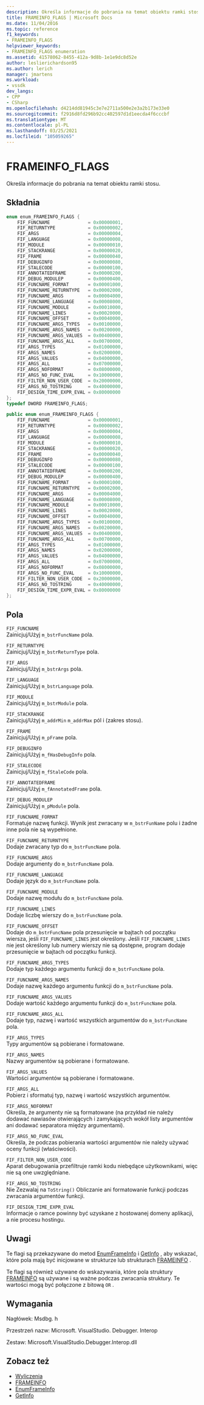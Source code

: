 ```yaml
---
description: Określa informacje do pobrania na temat obiektu ramki stosu.
title: FRAMEINFO_FLAGS | Microsoft Docs
ms.date: 11/04/2016
ms.topic: reference
f1_keywords:
- FRAMEINFO_FLAGS
helpviewer_keywords:
- FRAMEINFO_FLAGS enumeration
ms.assetid: 41578062-8455-412a-9d8b-1e1e9dc8d52e
author: leslierichardson95
ms.author: lerich
manager: jmartens
ms.workload:
- vssdk
dev_langs:
- CPP
- CSharp
ms.openlocfilehash: d4214dd81945c3e7e2711a500e2e3a2b173e33e0
ms.sourcegitcommit: f2916d8fd296b92cc402597d1d1eecda4f6cccbf
ms.translationtype: MT
ms.contentlocale: pl-PL
ms.lasthandoff: 03/25/2021
ms.locfileid: "105059265"
---
```

# <a name="frameinfo_flags"></a>FRAMEINFO_FLAGS
Określa informacje do pobrania na temat obiektu ramki stosu.

## <a name="syntax"></a>Składnia

```cpp
enum enum_FRAMEINFO_FLAGS {
    FIF_FUNCNAME              = 0x00000001,
    FIF_RETURNTYPE            = 0x00000002,
    FIF_ARGS                  = 0x00000004,
    FIF_LANGUAGE              = 0x00000008,
    FIF_MODULE                = 0x00000010,
    FIF_STACKRANGE            = 0x00000020,
    FIF_FRAME                 = 0x00000040,
    FIF_DEBUGINFO             = 0x00000080,
    FIF_STALECODE             = 0x00000100,
    FIF_ANNOTATEDFRAME        = 0x00000200,
    FIF_DEBUG_MODULEP         = 0x00000400,
    FIF_FUNCNAME_FORMAT       = 0x00001000,
    FIF_FUNCNAME_RETURNTYPE   = 0x00002000,
    FIF_FUNCNAME_ARGS         = 0x00004000,
    FIF_FUNCNAME_LANGUAGE     = 0x00008000,
    FIF_FUNCNAME_MODULE       = 0x00010000,
    FIF_FUNCNAME_LINES        = 0x00020000,
    FIF_FUNCNAME_OFFSET       = 0x00040000,
    FIF_FUNCNAME_ARGS_TYPES   = 0x00100000,
    FIF_FUNCNAME_ARGS_NAMES   = 0x00200000,
    FIF_FUNCNAME_ARGS_VALUES  = 0x00400000,
    FIF_FUNCNAME_ARGS_ALL     = 0x00700000,
    FIF_ARGS_TYPES            = 0x01000000,
    FIF_ARGS_NAMES            = 0x02000000,
    FIF_ARGS_VALUES           = 0x04000000,
    FIF_ARGS_ALL              = 0x07000000,
    FIF_ARGS_NOFORMAT         = 0x08000000,
    FIF_ARGS_NO_FUNC_EVAL     = 0x10000000,
    FIF_FILTER_NON_USER_CODE  = 0x20000000,
    FIF_ARGS_NO_TOSTRING      = 0x40000000,
    FIF_DESIGN_TIME_EXPR_EVAL = 0x80000000
};
typedef DWORD FRAMEINFO_FLAGS;
```

```csharp
public enum enum_FRAMEINFO_FLAGS {
    FIF_FUNCNAME              = 0x00000001,
    FIF_RETURNTYPE            = 0x00000002,
    FIF_ARGS                  = 0x00000004,
    FIF_LANGUAGE              = 0x00000008,
    FIF_MODULE                = 0x00000010,
    FIF_STACKRANGE            = 0x00000020,
    FIF_FRAME                 = 0x00000040,
    FIF_DEBUGINFO             = 0x00000080,
    FIF_STALECODE             = 0x00000100,
    FIF_ANNOTATEDFRAME        = 0x00000200,
    FIF_DEBUG_MODULEP         = 0x00000400,
    FIF_FUNCNAME_FORMAT       = 0x00001000,
    FIF_FUNCNAME_RETURNTYPE   = 0x00002000,
    FIF_FUNCNAME_ARGS         = 0x00004000,
    FIF_FUNCNAME_LANGUAGE     = 0x00008000,
    FIF_FUNCNAME_MODULE       = 0x00010000,
    FIF_FUNCNAME_LINES        = 0x00020000,
    FIF_FUNCNAME_OFFSET       = 0x00040000,
    FIF_FUNCNAME_ARGS_TYPES   = 0x00100000,
    FIF_FUNCNAME_ARGS_NAMES   = 0x00200000,
    FIF_FUNCNAME_ARGS_VALUES  = 0x00400000,
    FIF_FUNCNAME_ARGS_ALL     = 0x00700000,
    FIF_ARGS_TYPES            = 0x01000000,
    FIF_ARGS_NAMES            = 0x02000000,
    FIF_ARGS_VALUES           = 0x04000000,
    FIF_ARGS_ALL              = 0x07000000,
    FIF_ARGS_NOFORMAT         = 0x08000000,
    FIF_ARGS_NO_FUNC_EVAL     = 0x10000000,
    FIF_FILTER_NON_USER_CODE  = 0x20000000,
    FIF_ARGS_NO_TOSTRING      = 0x40000000,
    FIF_DESIGN_TIME_EXPR_EVAL = 0x80000000
};
```

## <a name="fields"></a>Pola
`FIF_FUNCNAME`\
Zainicjuj/Użyj `m_bstrFuncName` pola.

`FIF_RETURNTYPE`\
Zainicjuj/Użyj `m_bstrReturnType` pola.

`FIF_ARGS`\
Zainicjuj/Użyj `m_bstrArgs` pola.

`FIF_LANGUAGE`\
Zainicjuj/Użyj `m_bstrLanguage` pola.

`FIF_MODULE`\
Zainicjuj/Użyj `m_bstrModule` pola.

`FIF_STACKRANGE`\
Zainicjuj/Użyj `m_addrMin` `m_addrMax` pól i (zakres stosu).

`FIF_FRAME`\
Zainicjuj/Użyj `m_pFrame` pola.

`FIF_DEBUGINFO`\
Zainicjuj/Użyj `m_fHasDebugInfo` pola.

`FIF_STALECODE`\
Zainicjuj/Użyj `m_fStaleCode` pola.

`FIF_ANNOTATEDFRAME`\
Zainicjuj/Użyj `m_fAnnotatedFrame` pola.

`FIF_DEBUG_MODULEP`\
Zainicjuj/Użyj `m_pModule` pola.

`FIF_FUNCNAME_FORMAT`\
Formatuje nazwę funkcji. Wynik jest zwracany w `m_bstrFunName` polu i żadne inne pola nie są wypełnione.

`FIF_FUNCNAME_RETURNTYPE`\
Dodaje zwracany typ do `m_bstrFuncName` pola.

`FIF_FUNCNAME_ARGS`\
Dodaje argumenty do `m_bstrFuncName` pola.

`FIF_FUNCNAME_LANGUAGE`\
Dodaje język do `m_bstrFuncName` pola.

`FIF_FUNCNAME_MODULE`\
Dodaje nazwę modułu do `m_bstrFuncName` pola.

`FIF_FUNCNAME_LINES`\
Dodaje liczbę wierszy do `m_bstrFuncName` pola.

`FIF_FUNCNAME_OFFSET`\
Dodaje do `m_bstrFuncName` pola przesunięcie w bajtach od początku wiersza, jeśli `FIF_FUNCNAME_LINES` jest określony. Jeśli `FIF_FUNCNAME_LINES` nie jest określony lub numery wierszy nie są dostępne, program dodaje przesunięcie w bajtach od początku funkcji.

`FIF_FUNCNAME_ARGS_TYPES`\
Dodaje typ każdego argumentu funkcji do `m_bstrFuncName` pola.

`FIF_FUNCNAME_ARGS_NAMES`\
Dodaje nazwę każdego argumentu funkcji do `m_bstrFuncName` pola.

`FIF_FUNCNAME_ARGS_VALUES`\
Dodaje wartość każdego argumentu funkcji do `m_bstrFuncName` pola.

`FIF_FUNCNAME_ARGS_ALL`\
Dodaje typ, nazwę i wartość wszystkich argumentów do `m_bstrFuncName` pola.

`FIF_ARGS_TYPES`\
Typy argumentów są pobierane i formatowane.

`FIF_ARGS_NAMES`\
Nazwy argumentów są pobierane i formatowane.

`FIF_ARGS_VALUES`\
Wartości argumentów są pobierane i formatowane.

`FIF_ARGS_ALL`\
Pobierz i sformatuj typ, nazwę i wartość wszystkich argumentów.

`FIF_ARGS_NOFORMAT`\
Określa, że argumenty nie są formatowane (na przykład nie należy dodawać nawiasów otwierających i zamykających wokół listy argumentów ani dodawać separatora między argumentami).

`FIF_ARGS_NO_FUNC_EVAL`\
Określa, że podczas pobierania wartości argumentów nie należy używać oceny funkcji (właściwości).

`FIF_FILTER_NON_USER_CODE`\
Aparat debugowania przefiltruje ramki kodu niebędące użytkownikami, więc nie są one uwzględniane.

`FIF_ARGS_NO_TOSTRING`\
Nie Zezwalaj na `ToString()` Obliczanie ani formatowanie funkcji podczas zwracania argumentów funkcji.

`FIF_DESIGN_TIME_EXPR_EVAL`\
Informacje o ramce powinny być uzyskane z hostowanej domeny aplikacji, a nie procesu hostingu.

## <a name="remarks"></a>Uwagi
Te flagi są przekazywane do metod [EnumFrameInfo](../../../extensibility/debugger/reference/idebugthread2-enumframeinfo.md) i [GetInfo](../../../extensibility/debugger/reference/idebugstackframe2-getinfo.md) , aby wskazać, które pola mają być inicjowane w strukturze lub strukturach [FRAMEINFO](../../../extensibility/debugger/reference/frameinfo.md) .

Te flagi są również używane do wskazywania, które pola struktury [FRAMEINFO](../../../extensibility/debugger/reference/frameinfo.md) są używane i są ważne podczas zwracania struktury. Te wartości mogą być połączone z bitową `OR` .

## <a name="requirements"></a>Wymagania
Nagłówek: Msdbg. h

Przestrzeń nazw: Microsoft. VisualStudio. Debugger. Interop

Zestaw: Microsoft.VisualStudio.Debugger.Interop.dll

## <a name="see-also"></a>Zobacz też
- [Wyliczenia](../../../extensibility/debugger/reference/enumerations-visual-studio-debugging.md)
- [FRAMEINFO](../../../extensibility/debugger/reference/frameinfo.md)
- [EnumFrameInfo](../../../extensibility/debugger/reference/idebugthread2-enumframeinfo.md)
- [GetInfo](../../../extensibility/debugger/reference/idebugstackframe2-getinfo.md)
